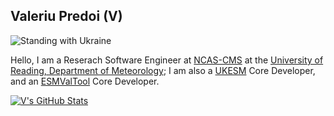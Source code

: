 ## Valeriu Predoi (V)

![**Standing with Ukraine**](https://en.wikipedia.org/wiki/Flag_of_Ukraine#/media/File:Flag_of_Ukraine.svg)

Hello, I am a Reserach Software Engineer at [NCAS-CMS](https://ncas.ac.uk/our-services/computer-modelling-and-data/computational-modelling-services/) at the [University of Reading, Department of Meteorology](https://www.reading.ac.uk/met/); I am also a [UKESM](https://ukesm.ac.uk/) Core Developer, and an [ESMValTool](https://github.com/ESMValGroup/ESMValTool) Core Developer.

[![V's GitHub Stats](https://github-readme-stats.vercel.app/api/?username=valeriupredoi&count_private=true&theme=tokyonight&showicons=true)]()

<!--
[![V's GitHub Language Stats](https://github-readme-stats.vercel.app/api/top-langs/?username=valeriupredoi&langs_count=5&theme=tokyonight)]()

**valeriupredoi/valeriupredoi** is a ✨ _special_ ✨ repository because its `README.md` (this file) appears on your GitHub profile.

Here are some ideas to get you started:

- 🔭 I’m currently working on ...
- 🌱 I’m currently learning ...
- 👯 I’m looking to collaborate on ...
- 🤔 I’m looking for help with ...
- 💬 Ask me about ...
- 📫 How to reach me: ...
- 😄 Pronouns: ...
- ⚡ Fun fact: ...
-->
